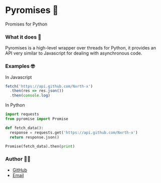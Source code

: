 # Pyromises 🐍

Promises for Python

### What it does 🤔

Pyromises is a high-level wrapper over threads for Python, it provides an API very similar to Javascript for dealing with asynchronous code.

### Examples 🤓

In Javascript

```javascript
fetch('https://api.github.com/Nxrth-x')
  .then(res => res.json())
  .then(console.log)
```

In Python

```py
import requests
from pyromise import Promise

def fetch_data():
  response = requests.get('https://api.github.com/Nxrth-x')
  return response.json()

Promise(fetch_data).then(print)
```

### Author 🙋‍♂️

- [GitHub](https://github.com/Nxrth-x)
- [Email](mailto:lima.eder101@gmail.com)
